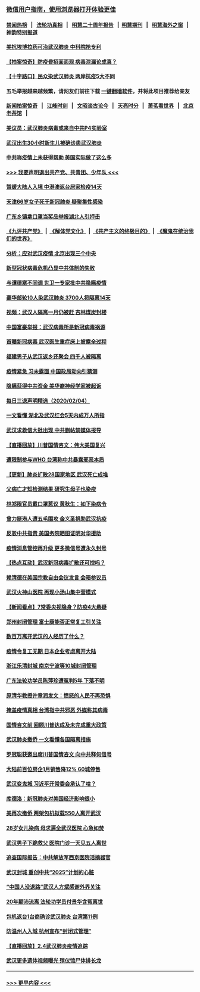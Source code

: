 ### [微信用户指南，使用浏览器打开体验更佳](https://github.com/gfw-breaker/banned-news1/blob/master/indexes/wechat-guide.md?t=0)
#### [禁闻热榜](热点新闻.md?t=0)  &nbsp;&nbsp;|&nbsp;&nbsp; [法轮功真相](https://github.com/gfw-breaker/truth/blob/master/README.md?t=0) &nbsp;&nbsp;|&nbsp;&nbsp; [明慧二十周年报告](https://github.com/gfw-breaker/mh-reports/blob/master/README.md?t=0) &nbsp;&nbsp;|&nbsp;&nbsp;[明慧期刊](https://github.com/gfw-breaker/mh-qikan) &nbsp;&nbsp;|&nbsp;&nbsp; [明慧海外之窗](https://github.com/gfw-breaker/mh-news/blob/master/README.md?t=0) &nbsp;&nbsp;|&nbsp;&nbsp; [神韵特别报道](https://github.com/gfw-breaker/mh-news/blob/master/shenyun.md?t=0)
#### [美抗埃博拉药可治武汉肺炎 中科院抢专利](../pages/nsc413/n11846409.md?t=02052144) 
#### [【拍案惊奇】防疫昏招面面观 病毒泄漏论成真？](../pages/nsc413/n11845382.md?t=02052144) 
#### [【十字路口】民众染武汉肺炎 两岸抗疫5大不同](../pages/nsc413/n11845264.md?t=02052144) 
#### 五毛举报越来越频繁，请网友们前往下载 [一键翻墙软件](https://github.com/gfw-breaker/ssr-accounts)，并将此项目推荐给亲友
#### [新闻拍案惊奇](https://github.com/gfw-breaker/banned-news1/blob/master/pages/link4.md) &nbsp;&nbsp;|&nbsp;&nbsp; [江峰时刻](https://github.com/gfw-breaker/banned-news1/blob/master/pages/link4.md) &nbsp;&nbsp;|&nbsp;&nbsp; [文昭谈古论今](https://github.com/gfw-breaker/banned-news1/blob/master/pages/link4.md) &nbsp;&nbsp;|&nbsp;&nbsp; [天亮时分](https://github.com/gfw-breaker/banned-news1/blob/master/pages/link4.md) &nbsp;&nbsp;|&nbsp;&nbsp; [萧茗看世界](https://github.com/gfw-breaker/banned-news1/blob/master/pages/link4.md) &nbsp;&nbsp;|&nbsp;&nbsp; [北京老茶馆](https://github.com/gfw-breaker/banned-news1/blob/master/pages/link4.md) &nbsp;&nbsp;|&nbsp;&nbsp; 
#### [美议员：武汉肺炎病毒或来自中共P4实验室](../pages/nsc413/n11846043.md?t=02052144) 
#### [武汉出生30小时新生儿被确诊患武汉肺炎](../pages/nsc413/n11846307.md?t=02052144) 
#### [中共称疫情上未获得帮助 美国实际做了这么多](../pages/nsc413/n11846008.md?t=02052144) 
#### [>>> 我要声明退出共产党、共青团、少年队 <<<](https://github.com/begood0513/goodnews/blob/master/quit/letter.md) 
#### [暂缓大陆人入境 中港澳返台居家检疫14天](../pages/nsc413/n11845862.md?t=02052144) 
#### [天津66岁女子死于新冠肺炎 疑聚集性感染](../pages/nsc413/n11845909.md?t=02052144) 
#### [广东乡镇拿口罩当奖品举报湖北人引抨击](../pages/nsc413/n11845622.md?t=02052144) 
#### [《九评共产党》](https://github.com/begood0513/9ping.md/blob/master/README.md) &nbsp;|&nbsp; [《解体党文化》](../../../../jtdwh.md/blob/master/README.md)  &nbsp;|&nbsp; [《共产主义的终极目的》](../../../../gczydzjmd.md/blob/master/README.md) &nbsp;|&nbsp; [《魔鬼在统治我们的世界》](../../../../mgztzwmdsj.md/blob/master/README.md) 
#### [分析：应对武汉疫情 北京出现三个中央](../pages/nsc413/n11845850.md?t=02052144) 
#### [新型冠状病毒危机凸显中共体制的失败](../pages/nsc413/n11844970.md?t=02052144) 
#### [与谭德塞不同调 世卫一专家批中共隐瞒疫情](../pages/nsc413/n11845278.md?t=02052144) 
#### [豪华邮轮10人染武汉肺炎 3700人将隔离14天](../pages/nsc413/n11845543.md?t=02052144) 
#### [视频：武汉人隔离一月仍被赶 吉林煤炭封楼](../pages/nsc413/n11845570.md?t=02052144) 
#### [中国富豪举报：武汉病毒所是新冠病毒祸源](../pages/nsc413/n11844943.md?t=02052144) 
#### [首曝新冠病毒 武汉医生重症床上披露全过程](../pages/nsc413/n11845150.md?t=02052144) 
#### [福建男子从武汉返乡还聚会 四千人被隔离](../pages/nsc413/n11845352.md?t=02052144) 
#### [疫情紧急 习未露面 中国政局动向引猜测](../pages/nsc413/n11845224.md?t=02052144) 
#### [隐瞒获得中共资金 美华裔神经学家被起诉](../pages/nsc413/n11844879.md?t=02052144) 
#### [每日三退声明精选（2020/02/04）](../pages/nsc413/n11845335.md?t=02052144) 
#### [一文看懂 湖北及武汉红会5天内成万人所指](../pages/nsc413/n11844315.md?t=02052144) 
#### [武汉求救信大批出现 中共删帖禁媒体报导](../pages/nsc413/n11845064.md?t=02052144) 
#### [【直播回放】川普国情咨文：伟大美国复兴](../pages/nsc413/n11842079.md?t=02052144) 
#### [遭限制参与WHO 台湾称中共暴露邪恶本质](../pages/nsc413/n11844351.md?t=02052144) 
#### [【更新】肺炎扩散28国家地区 武汉死亡成堆](../pages/nsc413/n11801312.md?t=02052144) 
#### [父病亡才知检测结果 研究生母子也染疫](../pages/nsc413/n11845059.md?t=02052144) 
#### [林郑限官员戴口罩惹议 黄秋生：如下染病令](../pages/nsc413/n11844529.md?t=02052144) 
#### [曾力挺港人遭五毛围攻 金义圣捐助武汉抗疫](../pages/nsc413/n11844707.md?t=02052144) 
#### [反驳中共指责 美国务院晒图证明对华援助](../pages/nsc413/n11844859.md?t=02052144) 
#### [疫情消息管控再升级 更多微信号遭永久封号](../pages/nsc413/n11844902.md?t=02052144) 
#### [【热点互动】武汉新冠病毒扩散还可控吗？](../pages/nsc413/n11844750.md?t=02052144) 
#### [赖清德在美国宗教自由会议发言 会晤参议员](../pages/nsc413/n11844836.md?t=02052144) 
#### [武汉火神山医院 再现小汤山集中营模式](../pages/nsc413/n11844763.md?t=02052144) 
#### [【新闻看点】7常委央视隐身？防疫4大悬疑](../pages/nsc413/n11844611.md?t=02052144) 
#### [郑州封闭管理 富士康能否正常复工引关注](../pages/nsc413/n11844727.md?t=02052144) 
#### [数百万离开武汉的人经历了什么？](../pages/nsc413/n11844742.md?t=02052144) 
#### [疫情令复工无期  日本企业考虑离开大陆](../pages/nsc413/n11844585.md?t=02052144) 
#### [浙江乐清封城 南京宁波等10城封闭管理](../pages/nsc413/n11844464.md?t=02052144) 
#### [广东法轮功学员陈萍珍遭冤判5年 下落不明](../pages/nsc413/n11844088.md?t=02052144) 
#### [原清华教授许章润发文：愤怒的人民不再恐惧](../pages/nsc413/n11844347.md?t=02052144) 
#### [掩盖疫情真相 台湾指中共邪恶 外媒称其病毒](../pages/nsc413/n11844401.md?t=02052144) 
#### [国情咨文前 回顾川普达成及未完成重大政策](../pages/nsc413/n11844581.md?t=02052144) 
#### [武汉肺炎撤侨 一文看懂各国隔离措施](../pages/nsc413/n11844216.md?t=02052144) 
#### [罗冠聪获邀出席川普国情咨文 向中共释何信号](../pages/nsc413/n11844355.md?t=02052144) 
#### [大陆前百位房企1月销售降12% 60城停售](../pages/nsc413/n11844398.md?t=02052144) 
#### [武汉变鬼城 习近平开常委会承认了啥？](../pages/nsc413/n11844218.md?t=02052144) 
#### [库德洛：新冠肺炎对美国经济影响很小](../pages/nsc413/n11844418.md?t=02052144) 
#### [美再次撤侨 两架包机拟载550人离开武汉](../pages/nsc413/n11844407.md?t=02052144) 
#### [28岁女儿染病 母求遍全武汉医院 心急如焚](../pages/nsc413/n11844302.md?t=02052144) 
#### [武汉男子下跪救父 医院门诊一天见五人离世](../pages/nsc413/n11844073.md?t=02052144) 
#### [追查国际报告：中共解放军西京医院活摘器官](../pages/nsc413/n11838359.md?t=02052144) 
#### [武汉封城 重创中共“2025”计划的心脏](../pages/nsc413/n11843972.md?t=02052144) 
#### [“中国人没退路”武汉人方斌感谢外界关注](../pages/nsc413/n11843517.md?t=02052144) 
#### [20年颠沛流离 法轮功学员付景华含冤离世](../pages/nsc413/n11841986.md?t=02052144) 
#### [包机返台1台商确诊武汉肺炎 台湾第11例](../pages/nsc413/n11844182.md?t=02052144) 
#### [防温州人入城 杭州宣布“封闭式管理”](../pages/nsc413/n11844139.md?t=02052144) 
#### [【直播回放】2.4武汉肺炎疫情追踪](../pages/nsc413/n11844032.md?t=02052144) 
#### [武汉更多遗体视频曝光 殡仪馆尸体排长龙](../pages/nsc413/n11844057.md?t=02052144) 

----
#### [ >>> 更早内容 <<< ](../indexes/nsc413-earlier.md)

